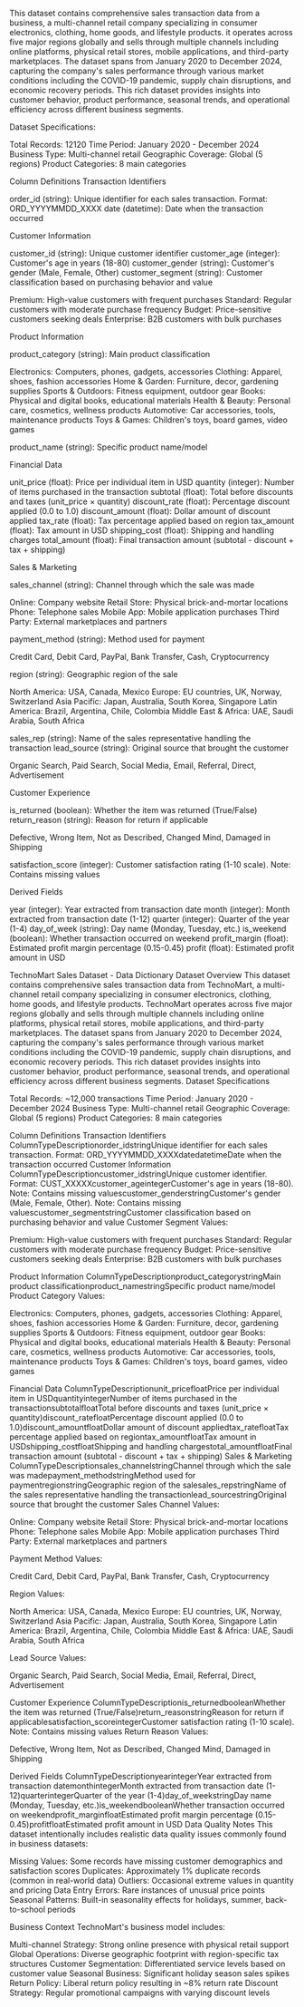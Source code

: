 This dataset contains comprehensive sales transaction data from a business, a multi-channel retail company specializing in consumer electronics, clothing, home goods, and lifestyle products. it operates across five major regions globally and sells through multiple channels including online platforms, physical retail stores, mobile applications, and third-party marketplaces.
The dataset spans from January 2020 to December 2024, capturing the company's sales performance through various market conditions including the COVID-19 pandemic, supply chain disruptions, and economic recovery periods. This rich dataset provides insights into customer behavior, product performance, seasonal trends, and operational efficiency across different business segments.

Dataset Specifications:


Total Records: 12120 
Time Period: January 2020 - December 2024
Business Type: Multi-channel retail
Geographic Coverage: Global (5 regions)
Product Categories: 8 main categories


Column Definitions
Transaction Identifiers

order_id (string): Unique identifier for each sales transaction. Format: ORD_YYYYMMDD_XXXX
date (datetime): Date when the transaction occurred

Customer Information

customer_id (string): Unique customer identifier
customer_age (integer): Customer's age in years (18-80)
customer_gender (string): Customer's gender (Male, Female, Other)
customer_segment (string): Customer classification based on purchasing behavior and value

Premium: High-value customers with frequent purchases
Standard: Regular customers with moderate purchase frequency
Budget: Price-sensitive customers seeking deals
Enterprise: B2B customers with bulk purchases



Product Information

product_category (string): Main product classification

Electronics: Computers, phones, gadgets, accessories
Clothing: Apparel, shoes, fashion accessories
Home & Garden: Furniture, decor, gardening supplies
Sports & Outdoors: Fitness equipment, outdoor gear
Books: Physical and digital books, educational materials
Health & Beauty: Personal care, cosmetics, wellness products
Automotive: Car accessories, tools, maintenance products
Toys & Games: Children's toys, board games, video games


product_name (string): Specific product name/model

Financial Data

unit_price (float): Price per individual item in USD
quantity (integer): Number of items purchased in the transaction
subtotal (float): Total before discounts and taxes (unit_price × quantity)
discount_rate (float): Percentage discount applied (0.0 to 1.0)
discount_amount (float): Dollar amount of discount applied
tax_rate (float): Tax percentage applied based on region
tax_amount (float): Tax amount in USD
shipping_cost (float): Shipping and handling charges
total_amount (float): Final transaction amount (subtotal - discount + tax + shipping)

Sales & Marketing

sales_channel (string): Channel through which the sale was made

Online: Company website
Retail Store: Physical brick-and-mortar locations
Phone: Telephone sales
Mobile App: Mobile application purchases
Third Party: External marketplaces and partners


payment_method (string): Method used for payment

Credit Card, Debit Card, PayPal, Bank Transfer, Cash, Cryptocurrency


region (string): Geographic region of the sale

North America: USA, Canada, Mexico
Europe: EU countries, UK, Norway, Switzerland
Asia Pacific: Japan, Australia, South Korea, Singapore
Latin America: Brazil, Argentina, Chile, Colombia
Middle East & Africa: UAE, Saudi Arabia, South Africa


sales_rep (string): Name of the sales representative handling the transaction
lead_source (string): Original source that brought the customer

Organic Search, Paid Search, Social Media, Email, Referral, Direct, Advertisement



Customer Experience

is_returned (boolean): Whether the item was returned (True/False)
return_reason (string): Reason for return if applicable

Defective, Wrong Item, Not as Described, Changed Mind, Damaged in Shipping


satisfaction_score (integer): Customer satisfaction rating (1-10 scale). Note: Contains missing values

Derived Fields

year (integer): Year extracted from transaction date
month (integer): Month extracted from transaction date (1-12)
quarter (integer): Quarter of the year (1-4)
day_of_week (string): Day name (Monday, Tuesday, etc.)
is_weekend (boolean): Whether transaction occurred on weekend
profit_margin (float): Estimated profit margin percentage (0.15-0.45)
profit (float): Estimated profit amount in USD

TechnoMart Sales Dataset - Data Dictionary
Dataset Overview
This dataset contains comprehensive sales transaction data from TechnoMart, a multi-channel retail company specializing in consumer electronics, clothing, home goods, and lifestyle products. TechnoMart operates across five major regions globally and sells through multiple channels including online platforms, physical retail stores, mobile applications, and third-party marketplaces.
The dataset spans from January 2020 to December 2024, capturing the company's sales performance through various market conditions including the COVID-19 pandemic, supply chain disruptions, and economic recovery periods. This rich dataset provides insights into customer behavior, product performance, seasonal trends, and operational efficiency across different business segments.
Dataset Specifications

Total Records: ~12,000 transactions
Time Period: January 2020 - December 2024
Business Type: Multi-channel retail
Geographic Coverage: Global (5 regions)
Product Categories: 8 main categories

Column Definitions
Transaction Identifiers
ColumnTypeDescriptionorder_idstringUnique identifier for each sales transaction. Format: ORD_YYYYMMDD_XXXXdatedatetimeDate when the transaction occurred
Customer Information
ColumnTypeDescriptioncustomer_idstringUnique customer identifier. Format: CUST_XXXXXcustomer_ageintegerCustomer's age in years (18-80). Note: Contains missing valuescustomer_genderstringCustomer's gender (Male, Female, Other). Note: Contains missing valuescustomer_segmentstringCustomer classification based on purchasing behavior and value
Customer Segment Values:

Premium: High-value customers with frequent purchases
Standard: Regular customers with moderate purchase frequency
Budget: Price-sensitive customers seeking deals
Enterprise: B2B customers with bulk purchases

Product Information
ColumnTypeDescriptionproduct_categorystringMain product classificationproduct_namestringSpecific product name/model
Product Category Values:

Electronics: Computers, phones, gadgets, accessories
Clothing: Apparel, shoes, fashion accessories
Home & Garden: Furniture, decor, gardening supplies
Sports & Outdoors: Fitness equipment, outdoor gear
Books: Physical and digital books, educational materials
Health & Beauty: Personal care, cosmetics, wellness products
Automotive: Car accessories, tools, maintenance products
Toys & Games: Children's toys, board games, video games

Financial Data
ColumnTypeDescriptionunit_pricefloatPrice per individual item in USDquantityintegerNumber of items purchased in the transactionsubtotalfloatTotal before discounts and taxes (unit_price × quantity)discount_ratefloatPercentage discount applied (0.0 to 1.0)discount_amountfloatDollar amount of discount appliedtax_ratefloatTax percentage applied based on regiontax_amountfloatTax amount in USDshipping_costfloatShipping and handling chargestotal_amountfloatFinal transaction amount (subtotal - discount + tax + shipping)
Sales & Marketing
ColumnTypeDescriptionsales_channelstringChannel through which the sale was madepayment_methodstringMethod used for paymentregionstringGeographic region of the salesales_repstringName of the sales representative handling the transactionlead_sourcestringOriginal source that brought the customer
Sales Channel Values:

Online: Company website
Retail Store: Physical brick-and-mortar locations
Phone: Telephone sales
Mobile App: Mobile application purchases
Third Party: External marketplaces and partners

Payment Method Values:

Credit Card, Debit Card, PayPal, Bank Transfer, Cash, Cryptocurrency

Region Values:

North America: USA, Canada, Mexico
Europe: EU countries, UK, Norway, Switzerland
Asia Pacific: Japan, Australia, South Korea, Singapore
Latin America: Brazil, Argentina, Chile, Colombia
Middle East & Africa: UAE, Saudi Arabia, South Africa

Lead Source Values:

Organic Search, Paid Search, Social Media, Email, Referral, Direct, Advertisement

Customer Experience
ColumnTypeDescriptionis_returnedbooleanWhether the item was returned (True/False)return_reasonstringReason for return if applicablesatisfaction_scoreintegerCustomer satisfaction rating (1-10 scale). Note: Contains missing values
Return Reason Values:

Defective, Wrong Item, Not as Described, Changed Mind, Damaged in Shipping

Derived Fields
ColumnTypeDescriptionyearintegerYear extracted from transaction datemonthintegerMonth extracted from transaction date (1-12)quarterintegerQuarter of the year (1-4)day_of_weekstringDay name (Monday, Tuesday, etc.)is_weekendbooleanWhether transaction occurred on weekendprofit_marginfloatEstimated profit margin percentage (0.15-0.45)profitfloatEstimated profit amount in USD
Data Quality Notes
This dataset intentionally includes realistic data quality issues commonly found in business datasets:

Missing Values: Some records have missing customer demographics and satisfaction scores
Duplicates: Approximately 1% duplicate records (common in real-world data)
Outliers: Occasional extreme values in quantity and pricing
Data Entry Errors: Rare instances of unusual price points
Seasonal Patterns: Built-in seasonality effects for holidays, summer, back-to-school periods

Business Context
TechnoMart's business model includes:

Multi-channel Strategy: Strong online presence with physical retail support
Global Operations: Diverse geographic footprint with region-specific tax structures
Customer Segmentation: Differentiated service levels based on customer value
Seasonal Business: Significant holiday season sales spikes
Return Policy: Liberal return policy resulting in ~8% return rate
Discount Strategy: Regular promotional campaigns with varying discount levels
